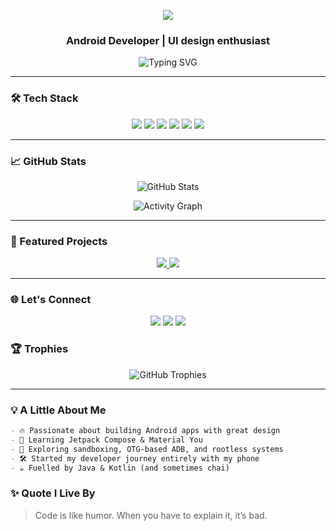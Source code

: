 <p align="center">
  <img src="https://capsule-render.vercel.app/api?type=waving&color=0:00c6ff,100:0072ff&height=190&section=header&text=Hi%20I'm%20Hridayan&fontSize=60&fontAlign=50&fontColor=ffffff" />
</p>

<h3 align="center">Android Developer | UI design enthusiast </h3>

<p align="center">
  <img src="https://readme-typing-svg.demolab.com?font=Fira+Code&size=22&pause=1000&center=true&vCenter=true&width=500&lines=Just+a+guy+who+loves+apps+%26+design;Crafting+Android+apps;Mastering+Jetpack+Compose+bit+by+bit;Designing+with+Material+You;Building+one+app+at+a+time" alt="Typing SVG">
</p>

---

### 🛠️ Tech Stack

<p align="center">
  <img src="https://img.shields.io/badge/Java-%23ED8B00.svg?style=for-the-badge&logo=java&logoColor=white"/>
  <img src="https://img.shields.io/badge/Kotlin-%230095D5.svg?style=for-the-badge&logo=kotlin&logoColor=white"/>
  <img src="https://img.shields.io/badge/Android-%233DDC84.svg?style=for-the-badge&logo=android&logoColor=white"/>
  <img src="https://img.shields.io/badge/Jetpack%20Compose-%23007ACC.svg?style=for-the-badge&logo=jetpackcompose&logoColor=white"/>
  <img src="https://img.shields.io/badge/Material%20Design-757575?style=for-the-badge&logo=material-design&logoColor=white"/>
  <img src="https://img.shields.io/badge/GitHub-%23121011.svg?style=for-the-badge&logo=github&logoColor=white"/>
</p>

---

### 📈 GitHub Stats

<p align="center">
  <picture>
    <source 
      srcset="https://github-readme-stats.vercel.app/api?username=dp-hridayan&show_icons=true&theme=tokyonight&border_radius=25"
      media="(prefers-color-scheme: dark)" />
    <source 
      srcset="https://github-readme-stats.vercel.app/api?username=dp-hridayan&show_icons=true&theme=default&border_radius=25"
      media="(prefers-color-scheme: light)" />
    <img 
      src="https://github-readme-stats.vercel.app/api?username=dp-hridayan&show_icons=true&theme=default&border_radius=25" 
      alt="GitHub Stats" />
  </picture>
</p>

<p align="center">
  <picture>
    <source 
      srcset="https://github-readme-activity-graph.vercel.app/graph?username=dp-hridayan&theme=tokyo-night&hide_border=true&radius=25"
      media="(prefers-color-scheme: dark)" />
    <source 
      srcset="https://github-readme-activity-graph.vercel.app/graph?username=dp-hridayan&theme=github-light&hide_border=true&radius=25"
      media="(prefers-color-scheme: light)" />
    <img 
      src="https://github-readme-activity-graph.vercel.app/graph?username=dp-hridayan&theme=github-light&hide_border=true&radius=25"
      alt="Activity Graph" />
  </picture>
</p>

---

### 🚀 Featured Projects

<p align="center">
  <a href="https://github.com/dp-hridayan/ashellyou">
    <img src="https://github-readme-stats.vercel.app/api/pin/?username=dp-hridayan&repo=ashellyou&theme=tokyonight" />
  </a>
  <a href="https://github.com/dp-hridayan/xmlforge">
    <img src="https://github-readme-stats.vercel.app/api/pin/?username=dp-hridayan&repo=xmlforge&theme=tokyonight" />
  </a>
</p>

---

### 🌐 Let's Connect

<p align="center">
  <a href="mailto:hridayanofficial@gmail.com"><img src="https://img.shields.io/badge/Gmail-D14836?style=for-the-badge&logo=gmail&logoColor=white"/></a>
  <a href="https://t.me/hridayan"><img src="https://img.shields.io/badge/Telegram-2CA5E0?style=for-the-badge&logo=telegram&logoColor=white"/></a>
  <a href="https://linkedin.com/in/dp-hridayan-36a087296"><img src="https://img.shields.io/badge/LinkedIn-%230077B5.svg?style=for-the-badge&logo=linkedin&logoColor=white"/></a>
</p>


### 🏆 Trophies

<p align="center">
  <picture>
    <source 
      srcset="https://github-profile-trophy.vercel.app/?username=dp-hridayan&theme=tokyonight&no-frame=true&row=1&column=6"
      media="(prefers-color-scheme: dark)" />
    <source 
      srcset="https://github-profile-trophy.vercel.app/?username=dp-hridayan&theme=flat&no-frame=true&row=1&column=6"
      media="(prefers-color-scheme: light)" />
    <img 
      src="https://github-profile-trophy.vercel.app/?username=dp-hridayan&theme=flat&no-frame=true&row=1&column=6" 
      alt="GitHub Trophies" />
  </picture>
</p>

-----

### 💡 A Little About Me

```md
- 🔥 Passionate about building Android apps with great design
- 📱 Learning Jetpack Compose & Material You
- 🧠 Exploring sandboxing, OTG-based ADB, and rootless systems
- 🛠 Started my developer journey entirely with my phone
- ☕ Fuelled by Java & Kotlin (and sometimes chai)
```

### ✨ Quote I Live By

> Code is like humor. When you have to explain it, it’s bad.

